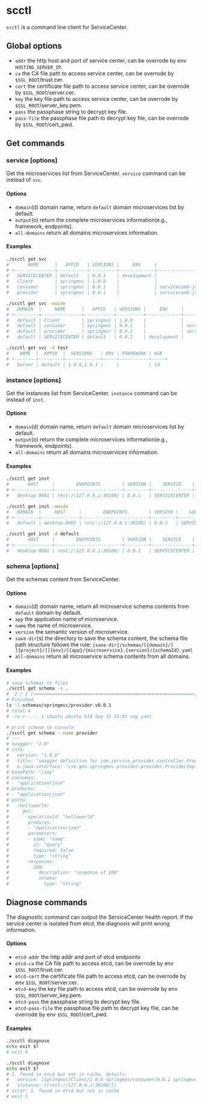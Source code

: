 scctl
========

`scctl` is a command line client for ServiceCenter.

## Global options

- `addr` the http host and port of service center, can be overrode by env `HOSTING_SERVER_IP`.
- `ca` the CA file path  to access service center, can be overrode by `$SSL_ROOT`/trust.cer.
- `cert` the certificate file path to access service center, can be overrode by `$SSL_ROOT`/server.cer.
- `key` the key file path to access service center, can be overrode by `$SSL_ROOT`/server_key.pem.
- `pass` the passphase string to decrypt key file.
- `pass-file` the passphase file path to decrypt key file, can be overrode by `$SSL_ROOT`/cert_pwd.

## Get commands

### service [options]

Get the microservices list from ServiceCenter. `service` command can be instead of `svc`.

#### Options

- `domain`(d) domain name, return `default` domain microservices list by default.
- `output`(o) return the complete microservices information(e.g., framework, endpoints).
- `all-domains` return all domains microservices information.

#### Examples

```bash
./scctl get svc
#       NAME      |   APPID   | VERSIONS |     ENV     |               FRAMEWORK                | AGE  
# +---------------+-----------+----------+-------------+----------------------------------------+-----+
#   SERVICECENTER | default   | 0.0.1    | development |                                        | 9d   
#   Client        | springmvc | 1.0.0    |             |                                        | 9d   
#   consumer      | springmvc | 0.0.1    |             | servicecomb-java-chassis-CSE:2.3.35... | 9d   
#   provider      | springmvc | 0.0.1    |             | servicecomb-java-chassis-CSE:2.3.35... | 9d

./scctl get svc -owide
#   DOMAIN  |     NAME      |   APPID   | VERSIONS |     ENV     |                         FRAMEWORK                          |        ENDPOINTS        | AGE  
# +---------+---------------+-----------+----------+-------------+------------------------------------------------------------+-------------------------+-----+
#   default | Client        | springmvc | 1.0.0    |             |                                                            |                         | 9d   
#   default | consumer      | springmvc | 0.0.1    |             | servicecomb-java-chassis-CSE:2.3.35;ServiceComb:1.1.0.B006 |                         | 9d   
#   default | provider      | springmvc | 0.0.1    |             | servicecomb-java-chassis-CSE:2.3.35;ServiceComb:1.1.0.B006 |                         | 9d   
#   default | SERVICECENTER | default   | 0.0.1    | development |                                                            | rest://127.0.0.1:30100/ | 9d

./scctl get svc -d test
#    NAME  |  APPID  |  VERSIONS   | ENV | FRAMEWORK | AGE  
# +--------+---------+-------------+-----+-----------+-----+
#   Server | default | 1.0.0,1.0.1 |     |           | 1d
```

### instance [options]

Get the instances list from ServiceCenter. `instance` command can be instead of `inst`.

#### Options

- `domain`(d) domain name, return `default` domain microservices list by default.
- `output`(o) return the complete microservices information(e.g., framework, endpoints).
- `all-domains` return all domains microservices information.

#### Examples
```bash
./scctl get inst
#       HOST     |        ENDPOINTS        | VERSION |    SERVICE    |  APPID  | LEASE | AGE  
# +--------------+-------------------------+---------+---------------+---------+-------+-----+
#   desktop-0001 | rest://127.0.0.1:30100/ | 0.0.1   | SERVICECENTER | default | 2m    | 11m 

./scctl get inst -owide
#   DOMAIN  |     HOST     |        ENDPOINTS        | VERSION |    SERVICE    |  APPID  |     ENV     | FRAMEWORK | LEASE | AGE  
# +---------+--------------+-------------------------+---------+---------------+---------+-------------+-----------+-------+-----+
#   default | desktop-0001 | rest://127.0.0.1:30100/ | 0.0.1   | SERVICECENTER | default | development |           | 2m    | 17m

./scctl get inst -d default
#       HOST     |        ENDPOINTS        | VERSION |    SERVICE    |  APPID  | LEASE | AGE  
# +--------------+-------------------------+---------+---------------+---------+-------+-----+
#   desktop-0001 | rest://127.0.0.1:30100/ | 0.0.1   | SERVICECENTER | default | 2m    | 18m
```


### schema [options]

Get the schemas content from ServiceCenter.

#### Options

- `domain`(d) domain name, return all microservice schema contents from `default` domain by default.
- `app` the application name of microservice.
- `name` the name of microservice.
- `version` the semantic version of microservice.
- `save-dir`(s) the directory to save the schema content,
the schema file path structure follows the rule:
`{save-dir}/schemas/[{domain}/][{project}/][{env}/]{app}/{microservice}.{version}/{schemaId}.yaml` 
- `all-domains` return all microservice schema contents from all domains.

#### Examples
```bash
# save schemas to files
./scctl get schema -s .
#  2 / 2 [============================================================] 100.00% 0s
# Finished.
ls -l schemas/springmvc/provider.v0.0.1
# total 4
# -rw-r----- 1 ubuntu ubuntu 610 Sep 15 23:05 say.yaml

# print schema to console
./scctl get schema --name provider
# ---
# swagger: "2.0"
# info:
#   version: "1.0.0"
#   title: "swagger definition for com.service.provider.controller.ProviderImpl"
#   x-java-interface: "cse.gen.springmvc.provider.provider.ProviderImplIntf"
# basePath: "/say"
# consumes:
# - "application/json"
# produces:
# - "application/json"
# paths:
#   /helloworld:
#     get:
#       operationId: "helloworld"
#       produces:
#       - "application/json"
#       parameters:
#       - name: "name"
#         in: "query"
#         required: false
#         type: "string"
#       responses:
#         200:
#           description: "response of 200"
#           schema:
#             type: "string"
```

## Diagnose commands

The diagnostic command can output the ServiceCenter health report. 
If the service center is isolated from etcd, the diagnosis will print wrong information.

#### Options

- `etcd-addr` the http addr and port of etcd endpoints
- `etcd-ca` the CA file path  to access etcd, can be overrode by env `$SSL_ROOT`/trust.cer.
- `etcd-cert` the certificate file path to access etcd, can be overrode by env `$SSL_ROOT`/server.cer.
- `etcd-key` the key file path to access etcd, can be overrode by env `$SSL_ROOT`/server_key.pem.
- `etcd-pass` the passphase string to decrypt key file.
- `etcd-pass-file` the passphase file path to decrypt key file, can be overrode by env `$SSL_ROOT`/cert_pwd.

#### Examples
```bash
./scctl diagnose
echo exit $?
# exit 0

./scctl diagnose
echo exit $?
# 1. found in etcd but not in cache, details:
#   service: [springmvc/Client/1.0.0 springmvc/consumer/0.0.1 springmvc/provider/0.0.1 default/SERVICECENTER/0.0.1 default/Server/1.0.0 default/Server/1.0.1]
#   instance: [[rest://127.0.0.1:30100/]]
# error: 1. found in etcd but not in cache
# exit 1
```